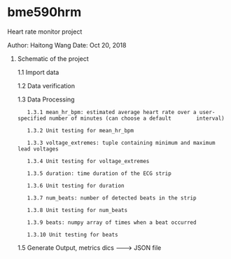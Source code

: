 # bme590hrm
Heart rate monitor project 

Author: Haitong Wang 
Date: Oct 20, 2018 

1. Schematic of the project 
      
      1.1 Import data 
  
      1.2 Data verification 
  
      1.3 Data Processing 
        
          1.3.1 mean_hr_bpm: estimated average heart rate over a user-specified number of minutes (can choose a default        interval) 
          
          1.3.2 Unit testing for mean_hr_bpm
          
          1.3.3 voltage_extremes: tuple containing minimum and maximum lead voltages
          
          1.3.4 Unit testing for voltage_extremes 
          
          1.3.5 duration: time duration of the ECG strip
          
          1.3.6 Unit testing for duration
          
          1.3.7 num_beats: number of detected beats in the strip
          
          1.3.8 Unit testing for num_beats
          
          1.3.9 beats: numpy array of times when a beat occurred
          
          1.3.10 Unit testing for beats
      
      1.5 Generate Output, metrics dics ---> JSON file 
      
      
          
